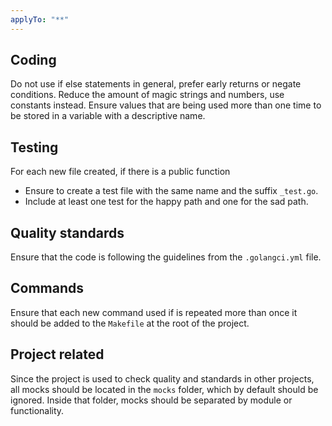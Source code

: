 ```yaml
---
applyTo: "**"
---
```


## Coding

Do not use if else statements in general, prefer early returns or negate conditions.
Reduce the amount of magic strings and numbers, use constants instead.
Ensure values that are being used more than one time to be stored in a variable with a descriptive name.

## Testing

For each new file created, if there is a public function
 - Ensure to create a test file with the same name and the suffix `_test.go`.
 - Include at least one test for the happy path and one for the sad path.

## Quality standards

Ensure that the code is following the guidelines from the `.golangci.yml` file.

## Commands

Ensure that each new command used if is repeated more than once it should be added to the `Makefile` at the root of the project.

## Project related

Since the project is used to check quality and standards in other projects, all mocks should be located in the `mocks` folder, which by default should be ignored.
Inside that folder, mocks should be separated by module or functionality.